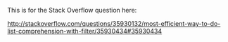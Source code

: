 This is for the Stack Overflow question here:

http://stackoverflow.com/questions/35930132/most-efficient-way-to-do-list-comprehension-with-filter/35930434#35930434
